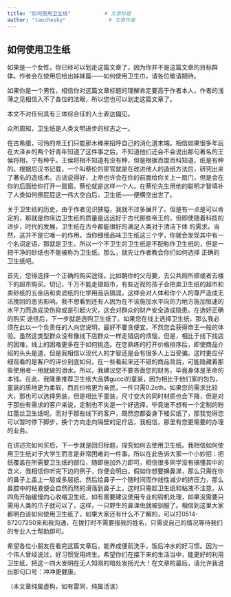 ```yaml
---
title: "如何使用卫生纸"           # 文章标题
author: "taochesky"              # 文章作者
---
```


## 如何使用卫生纸

如果是一个女性，你已经可以划走这篇文章了，因为你并不是这篇文章的目标群体。作者会在使用后给出姊妹篇——如何使用卫生巾，请各位敬请期待。

如果你是一个男性，相信你对这篇文章标题的理解肯定要高于作者本人，作者的浅薄之见相信入不了各位的法眼，所以您也可以划走这篇文章了。

本文不对任何具有三体综合征的人士表达偏见。

众所周知，卫生纸是人类文明进步的标志之一。

在古希腊，可怜的帝王们只能那木棒来招呼自己的消化道末端。相信如果很多年后在大泽乡的两个好青年知道了这件事之后，不知道他们还会不会说出那句著名的王侯将相，宁有种乎。王侯将相不知道有没有种，但是根据百度百科知道，纸是有种的。根据后汉书记载，一个叫蔡伦的宦官就是在改进他人的造纸方法后，研究出来了著名的造纸术。古话说得好，上帝也许会在你的前面给你关上一扇门，但是会在你的后面给你打开一扇窗。蔡伦就是这样一个人。在蔡伦先生用他的聪明才智填补了人类如何擦屁屁这一伟大空白后，卫生纸——便横空出世了。

关于卫生纸的历史，由于作者见识狭隘，我就不过多展开了。但是有一点是可以肯定的，那就是你床边卫生纸的质量是远远好于古代那些帝王的，但即使随着科技的进步，时代的发展，卫生纸在古今都能很好的满足人类对于清洁下体 的需求。当然，这并不是它唯一的作用。当你细细品味卫生纸这三个字，你就会发现其中有一个名词定语，那就是卫生。所以一个不卫生的卫生纸是不配称作卫生纸的，但是一把干净的砂纸也不能被称为卫生纸。那么，就先让作者教会你们如何选择 正确的卫生纸吧。

首先，您得选择一个正确的购买途径。比如朝你的父母要，去公共厕所顺或者去楼下的超市购买。切记，千万不能走错超市，有些近视的孩子会把卖卫生纸的超市和卖砂纸的五金店和卖滤纸的化学用品店搞混，这样会对人体和你个人的尊严造成无法挽回的恶劣影响。我不想看到还有人因为在不该施加水平向的力地方施加恒速的水平力而造成烫伤抑或是引起火灾，这会对群众的财产安全造成隐患。在选好正确的购买 途径后，下一步就是选购卫生纸了。如果您在线上选择卫生纸，那么我必须在此以一个负责任的人向您说明，最好不要贪便宜，不然您会获得帝王一般的体验。虽然这类型群众没有像线下店群众一样走错店的烦恼，但是，相比于线下找店的困难，线上的困难更多在于如何挑选。在您熟练的打开价格排序后，即使商品介绍的头头是道，但是我相信以现代人的才智还是会有很多人上当受骗。这时更应仔细观看的是客户的评价到底如何，在一些看起来还不错的商品背后，可能隐藏着那些使用者一用就破的泪水。所以，我建议您不要吝啬您的财务，毕竟身体是革命的本钱。在此，我隆重推荐卫生纸大品牌gucci的童装，因为相比于他们家的包包，童装的质地更为柔软，而且价格更为亲民，一件只需0.2eth，如果您的需求比较大，那也可以选择男装，但是相比于童装，尺寸变大的同时材质也会下降，但是对于那些有需求的客户来说，定制也不失是一个好选择，毕竟谁不想有一个定制的粉红蕾丝卫生纸呢。而对于那些线下的客户，既然您都委身下楼买纸了，那我觉得您可以暂时停下脚步，换个方向走向隔壁的足疗店，我相信，那里有您更需要的办理的业务。

在讲述完如何买后，下一步就是回归标题，探究如何去使用卫生纸。我相信如何使用卫生纸对于大学生而言是非常困难的一件事。所以在此告诉大家一个小妙招：把纸覆盖在所需要卫生纸的部位，随即施加外力即可。相信很多同学没有搞懂其中的含义，我相信你听完下边的例子，你便会明白。假如你想要擤鼻涕，那么只需在你的鼻子上盖上一层或多层纸，然后给鼻子一个随时间而作线性减少的挤压力，那么鼻腔中的粘液便会自然而然的滑落到鼻子上，这时只需趁卫生纸和粘液不注意，从四角开始缓慢向心收缩卫生纸，如有需要建议使用专业的钩机处理，如果没需要只需用人类的爪子就可以了，这样，一只野生的鼻涕虫就被驯服了。相信到这里大家都明白该如何使用卫生纸了，如果大家还有什么不了解的，可以打0514-87207250来和我沟通，在拨打时不需要报我的姓名，只需说自己的情况等待我们的专业人士帮助即可。

希望各位小朋友在看完这篇文章后，能养成便前洗手，饭后冲水的好习惯。因为一个伟人曾经说过，好习惯受用终生。希望你们在接下来的生活当中，能更好的利用卫生纸，把这一四大发明在无人知晓的暗处发扬光大！在文章的最后，请允许我说出那句口号：冲冲更健康。

（本文章纯属虚构，如有雷同，纯属活该）